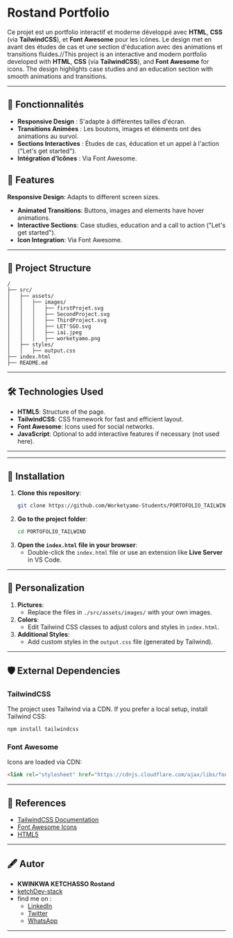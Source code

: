 # Rostand Portfolio

Ce projet est un portfolio interactif et moderne développé avec **HTML**, **CSS** (via **TailwindCSS**), et **Font Awesome** pour les icônes. Le design met en avant des études de cas et une section d'éducation avec des animations et transitions fluides.//This project is an interactive and modern portfolio developed with **HTML**, **CSS** (via **TailwindCSS**), and **Font Awesome** for icons. The design highlights case studies and an education section with smooth animations and transitions.

---

## 🚀 Fonctionnalités

- **Responsive Design** : S'adapte à différentes tailles d'écran.
- **Transitions Animées** : Les boutons, images et éléments ont des animations au survol.
- **Sections Interactives** : Études de cas, éducation et un appel à l'action ("Let's get started").
- **Intégration d'Icônes** : Via Font Awesome.
## 🚀 Features
**Responsive Design**: Adapts to different screen sizes.
- **Animated Transitions**: Buttons, images and elements have hover animations.
- **Interactive Sections**: Case studies, education and a call to action ("Let's get started").
- **Icon Integration**: Via Font Awesome.
---

## 📂 Project Structure

```plaintext
/
├── src/
│   ├── assets/
│   │   ├── images/
│   │   │   ├── firstProjet.svg
│   │   │   ├── SecondProject.svg
│   │   │   ├── ThirdProject.svg
│   │   │   ├── LET'SGO.svg
│   │   │   ├── iai.jpeg
│   │   │   ├── worketyamo.png
│   ├── styles/
│   │   ├── output.css
├── index.html
├── README.md
```

---

## 🛠️ Technologies Used

- **HTML5**: Structure of the page.
- **TailwindCSS**: CSS framework for fast and efficient layout.
- **Font Awesome**: Icons used for social networks.
- **JavaScript**: Optional to add interactive features if necessary (not used here).
---

---

## 🚀 Installation

1. **Clone this repository**:
   ```bash
   git clone https://github.com/Worketyamo-Students/PORTOFOLIO_TAILWIND.git
   ```
2. **Go to the project folder**:
   ```bash
   cd PORTOFOLIO_TAILWIND
   ```
3. **Open the `index.html` file in your browser**:
   - Double-click the `index.html` file or use an extension like **Live Server** in VS Code.

---

## 🎨 Personalization

1. **Pictures**:
   - Replace the files in `./src/assets/images/` with your own images.
2. **Colors**:
   - Edit Tailwind CSS classes to adjust colors and styles in `index.html`.
3. **Additional Styles**:
   - Add custom styles in the `output.css` file (generated by Tailwind).

---

## 🛡️ External Dependencies

### TailwindCSS
The project uses Tailwind via a CDN. If you prefer a local setup, install Tailwind CSS:
```bash
npm install tailwindcss
```

### Font Awesome
Icons are loaded via CDN:
```html
<link rel="stylesheet" href="https://cdnjs.cloudflare.com/ajax/libs/font-awesome/4.7.0/css/font-awesome.min.css">
```

---

## 📖 References

- [TailwindCSS Documentation](https://tailwindcss.com/docs)
- [Font Awesome Icons](https://fontawesome.com/)
- [HTML5](https://developer.mozilla.org/fr/docs/Web/HTML)

---

## 🖋️ Autor

- **KWINKWA KETCHASSO Rostand**
- [ketchDev-stack](https://github.com/ketchDev-stark)
- find me on :
  - [LinkedIn](#)
  - [Twitter](#)
  - [WhatsApp](#)

---